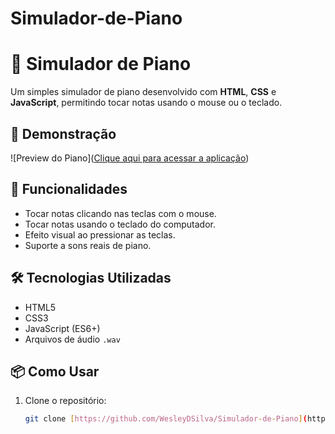 # Simulador-de-Piano

# 🎹 Simulador de Piano

Um simples simulador de piano desenvolvido com **HTML**, **CSS** e **JavaScript**, permitindo tocar notas usando o mouse ou o teclado.

## 📸 Demonstração
![Preview do Piano]([Clique aqui para acessar a aplicação](https://wesleydsilva.github.io/Simulador-de-Piano/))

## 🚀 Funcionalidades
- Tocar notas clicando nas teclas com o mouse.
- Tocar notas usando o teclado do computador.
- Efeito visual ao pressionar as teclas.
- Suporte a sons reais de piano.


## 🛠 Tecnologias Utilizadas
- HTML5
- CSS3
- JavaScript (ES6+)
- Arquivos de áudio `.wav`

## 📦 Como Usar
1. Clone o repositório:
   ```bash
   git clone [https://github.com/WesleyDSilva/Simulador-de-Piano](https://github.com/WesleyDSilva/Simulador-de-Piano)
